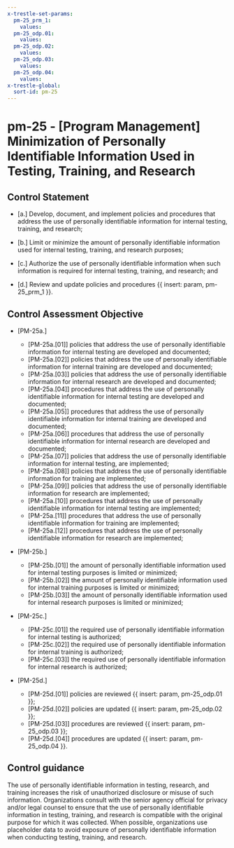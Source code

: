 ```yaml
---
x-trestle-set-params:
  pm-25_prm_1:
    values:
  pm-25_odp.01:
    values:
  pm-25_odp.02:
    values:
  pm-25_odp.03:
    values:
  pm-25_odp.04:
    values:
x-trestle-global:
  sort-id: pm-25
---
```


# pm-25 - \[Program Management\] Minimization of Personally Identifiable Information Used in Testing, Training, and Research

## Control Statement

- \[a.\] Develop, document, and implement policies and procedures that address the use of personally identifiable information for internal testing, training, and research;

- \[b.\] Limit or minimize the amount of personally identifiable information used for internal testing, training, and research purposes;

- \[c.\] Authorize the use of personally identifiable information when such information is required for internal testing, training, and research; and

- \[d.\] Review and update policies and procedures {{ insert: param, pm-25_prm_1 }}.

## Control Assessment Objective

- \[PM-25a.\]

  - \[PM-25a.[01]\] policies that address the use of personally identifiable information for internal testing are developed and documented;
  - \[PM-25a.[02]\] policies that address the use of personally identifiable information for internal training are developed and documented;
  - \[PM-25a.[03]\] policies that address the use of personally identifiable information for internal research are developed and documented;
  - \[PM-25a.[04]\] procedures that address the use of personally identifiable information for internal testing are developed and documented;
  - \[PM-25a.[05]\] procedures that address the use of personally identifiable information for internal training are developed and documented;
  - \[PM-25a.[06]\] procedures that address the use of personally identifiable information for internal research are developed and documented;
  - \[PM-25a.[07]\] policies that address the use of personally identifiable information for internal testing, are implemented;
  - \[PM-25a.[08]\] policies that address the use of personally identifiable information for training are implemented;
  - \[PM-25a.[09]\] policies that address the use of personally identifiable information for research are implemented;
  - \[PM-25a.[10]\] procedures that address the use of personally identifiable information for internal testing are implemented;
  - \[PM-25a.[11]\] procedures that address the use of personally identifiable information for training are implemented;
  - \[PM-25a.[12]\] procedures that address the use of personally identifiable information for research are implemented;

- \[PM-25b.\]

  - \[PM-25b.[01]\] the amount of personally identifiable information used for internal testing purposes is limited or minimized;
  - \[PM-25b.[02]\] the amount of personally identifiable information used for internal training purposes is limited or minimized;
  - \[PM-25b.[03]\] the amount of personally identifiable information used for internal research purposes is limited or minimized;

- \[PM-25c.\]

  - \[PM-25c.[01]\] the required use of personally identifiable information for internal testing is authorized;
  - \[PM-25c.[02]\] the required use of personally identifiable information for internal training is authorized;
  - \[PM-25c.[03]\] the required use of personally identifiable information for internal research is authorized;

- \[PM-25d.\]

  - \[PM-25d.[01]\] policies are reviewed {{ insert: param, pm-25_odp.01 }};
  - \[PM-25d.[02]\] policies are updated {{ insert: param, pm-25_odp.02 }};
  - \[PM-25d.[03]\] procedures are reviewed {{ insert: param, pm-25_odp.03 }};
  - \[PM-25d.[04]\] procedures are updated {{ insert: param, pm-25_odp.04 }}.

## Control guidance

The use of personally identifiable information in testing, research, and training increases the risk of unauthorized disclosure or misuse of such information. Organizations consult with the senior agency official for privacy and/or legal counsel to ensure that the use of personally identifiable information in testing, training, and research is compatible with the original purpose for which it was collected. When possible, organizations use placeholder data to avoid exposure of personally identifiable information when conducting testing, training, and research.
